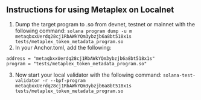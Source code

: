 ## Instructions for using Metaplex on Localnet

1. Dump the target program to .so from devnet, testnet or mainnet with the following command: `solana program dump -u m metaqbxxUerdq28cj1RbAWkYQm3ybzjb6a8bt518x1s tests/metaplex_token_metadata_program.so`
2. In your Anchor.toml, add the following:

```[[test.genesis]]
address = "metaqbxxUerdq28cj1RbAWkYQm3ybzjb6a8bt518x1s"
program = "tests/metaplex_token_metadata_program.so"
```

3. Now start your local validator with the following command: `solana-test-validator -r --bpf-program metaqbxxUerdq28cj1RbAWkYQm3ybzjb6a8bt518x1s tests/metaplex_token_metadata_program.so`
